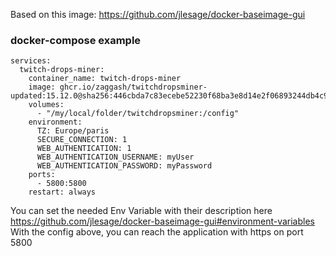 Based on this image: https://github.com/jlesage/docker-baseimage-gui


### docker-compose example
```
services:
  twitch-drops-miner:
    container_name: twitch-drops-miner
    image: ghcr.io/zaggash/twitchdropsminer-updated:15.12.0@sha256:446cbda7c83ecebe52230f68ba3e8d14e2f06893244db4c9f261c911a2854dc2
    volumes:
      - "/my/local/folder/twitchdropsminer:/config"
    environment:
      TZ: Europe/paris
      SECURE_CONNECTION: 1
      WEB_AUTHENTICATION: 1
      WEB_AUTHENTICATION_USERNAME: myUser
      WEB_AUTHENTICATION_PASSWORD: myPassword
    ports:
      - 5800:5800
    restart: always
```

You can set the needed Env Variable with their description here https://github.com/jlesage/docker-baseimage-gui#environment-variables
With the config above, you can reach the application with https on port 5800
